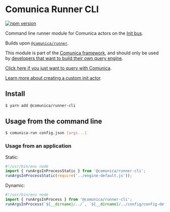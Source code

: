 # Comunica Runner CLI

[![npm version](https://badge.fury.io/js/%40comunica%2Frunner-cli.svg)](https://www.npmjs.com/package/@comunica/runner-cli)

Command line runner module for Comunica actors on the [Init bus](https://github.com/comunica/comunica/tree/master/packages/bus-init).

Builds upon [`@comunica/runner`](https://github.com/comunica/comunica/tree/master/packages/runner).

This module is part of the [Comunica framework](https://github.com/comunica/comunica),
and should only be used by [developers that want to build their own query engine](https://comunica.dev/docs/modify/).

[Click here if you just want to query with Comunica](https://comunica.dev/docs/query/).

[Learn more about creating a custom init actor](https://comunica.dev/docs/modify/getting_started/custom_init/).

## Install

```bash
$ yarn add @comunica/runner-cli
```

## Usage from the command line

```bash
$ comunica-run config.json [args...]
```

### Usage from an application

Static:
```typescript
#!/usr/bin/env node
import { runArgsInProcessStatic } from '@comunica/runner-cli';
runArgsInProcessStatic(require('../engine-default.js'));
```

Dynamic:
```typescript
#!/usr/bin/env node
import { runArgsInProcess } from '@comunica/runner-cli';
runArgsInProcess(`${__dirname}/../`, `${__dirname}/../config/config-default.json`);
```
